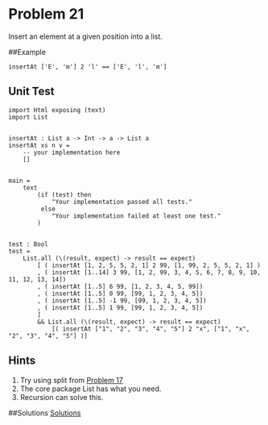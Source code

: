 # Problem 21

Insert an element at a given position into a list.

##Example
```
insertAt ['E', 'm'] 2 'l' == ['E', 'l', 'm']
```

## Unit Test
```
import Html exposing (text)
import List


insertAt : List a -> Int -> a -> List a
insertAt xs n v =
    -- your implementation here
    []


main =
    text
        (if (test) then
            "Your implementation passed all tests."
         else
            "Your implementation failed at least one test."
        )


test : Bool
test =
    List.all (\(result, expect) -> result == expect)
        [ ( insertAt [1, 2, 5, 5, 2, 1] 2 99, [1, 99, 2, 5, 5, 2, 1] )
        , ( insertAt [1..14] 3 99, [1, 2, 99, 3, 4, 5, 6, 7, 8, 9, 10, 11, 12, 13, 14])
        , ( insertAt [1..5] 6 99, [1, 2, 3, 4, 5, 99])
        , ( insertAt [1..5] 0 99, [99, 1, 2, 3, 4, 5])
        , ( insertAt [1..5] -1 99, [99, 1, 2, 3, 4, 5])
        , ( insertAt [1..5] 1 99, [99, 1, 2, 3, 4, 5])
        ]
        && List.all (\(result, expect) -> result == expect)
            [( insertAt ["1", "2", "3", "4", "5"] 2 "x", ["1", "x", "2", "3", "4", "5"] )]
```

## Hints
1. Try using split from [Problem 17](p17.md)
2. The core package List has what you need.
3. Recursion can solve this. 


##Solutions 
[Solutions](../s/s21.md)